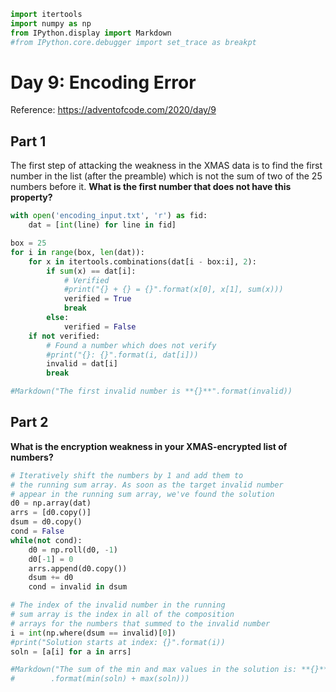 ```python
import itertools
import numpy as np
from IPython.display import Markdown
#from IPython.core.debugger import set_trace as breakpt
```

# Day 9: Encoding Error

Reference: https://adventofcode.com/2020/day/9

## Part 1

The first step of attacking the weakness in the XMAS data is to find the first number in the list (after the preamble) which is not the sum of two of the 25 numbers before it. **What is the first number that does not have this property?**


```python
with open('encoding_input.txt', 'r') as fid:
    dat = [int(line) for line in fid]
```


```python
box = 25
for i in range(box, len(dat)):
    for x in itertools.combinations(dat[i - box:i], 2):
        if sum(x) == dat[i]:
            # Verified
            #print("{} + {} = {}".format(x[0], x[1], sum(x)))
            verified = True
            break
        else:
            verified = False
    if not verified:
        # Found a number which does not verify
        #print("{}: {}".format(i, dat[i]))
        invalid = dat[i]
        break
```


```python
#Markdown("The first invalid number is **{}**".format(invalid))
```

## Part 2

**What is the encryption weakness in your XMAS-encrypted list of numbers?**


```python
# Iteratively shift the numbers by 1 and add them to
# the running sum array. As soon as the target invalid number
# appear in the running sum array, we've found the solution
d0 = np.array(dat)
arrs = [d0.copy()]
dsum = d0.copy()
cond = False
while(not cond):
    d0 = np.roll(d0, -1)
    d0[-1] = 0
    arrs.append(d0.copy())
    dsum += d0
    cond = invalid in dsum
```


```python
# The index of the invalid number in the running
# sum array is the index in all of the composition
# arrays for the numbers that summed to the invalid number
i = int(np.where(dsum == invalid)[0])
#print("Solution starts at index: {}".format(i))
soln = [a[i] for a in arrs]
```


```python
#Markdown("The sum of the min and max values in the solution is: **{}**"
#        .format(min(soln) + max(soln)))
```
